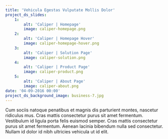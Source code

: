 ```yaml
---
title: 'Vehicula Egestas Vulputate Mollis Dolor'
project_ds_slides:
    1:
        alt: 'Caliper | Homepage'
        image: caliper-homepage.png
    2:
        alt: 'Caliper | Homepage Hover'
        image: caliper-homepage-hover.png
    3:
        alt: 'Caliper | Solution Page'
        image: caliper-solution.png
    4:
        alt: 'Caliper | Product Page'
        image: caliper-product.png
    5:
        alt: 'Caliper | About Page'
        image: caliper-about.png
date: '04-09-2016 00:00'
project_ds_background_image: business-7.jpg
---
```


Cum sociis natoque penatibus et magnis dis parturient montes, nascetur ridiculus mus. Cras mattis consectetur purus sit amet fermentum. Vestibulum id ligula porta felis euismod semper. Cras mattis consectetur purus sit amet fermentum. Aenean lacinia bibendum nulla sed consectetur. Nullam id dolor id nibh ultricies vehicula ut id elit.